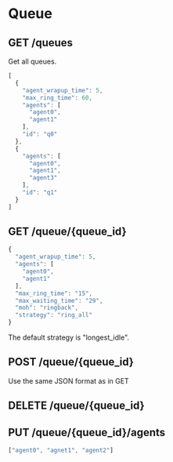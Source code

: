 # Queue

## GET /queues
Get all queues.
```javascript
[
  {
    "agent_wrapup_time": 5,
    "max_ring_time": 60, 
    "agents": [
      "agent0",
      "agent1"
    ],
    "id": "q0"
  },
  {
    "agents": [
      "agent0",
      "agent1",
      "agent3"
    ],
    "id": "q1"
  }
]
```

## GET /queue/{queue_id}
```javascript
{
  "agent_wrapup_time": 5,
  "agents": [
    "agent0",
    "agent1"
  ],
  "max_ring_time": "15",
  "max_waiting_time": "29",
  "moh": "ringback",
  "strategy": "ring_all"
}
```
The default strategy is "longest_idle".

## POST /queue/{queue_id}
Use the same JSON format as in GET

## DELETE /queue/{queue_id}

## PUT /queue/{queue_id}/agents
```javascript
["agent0", "agnet1", "agent2"]
```
